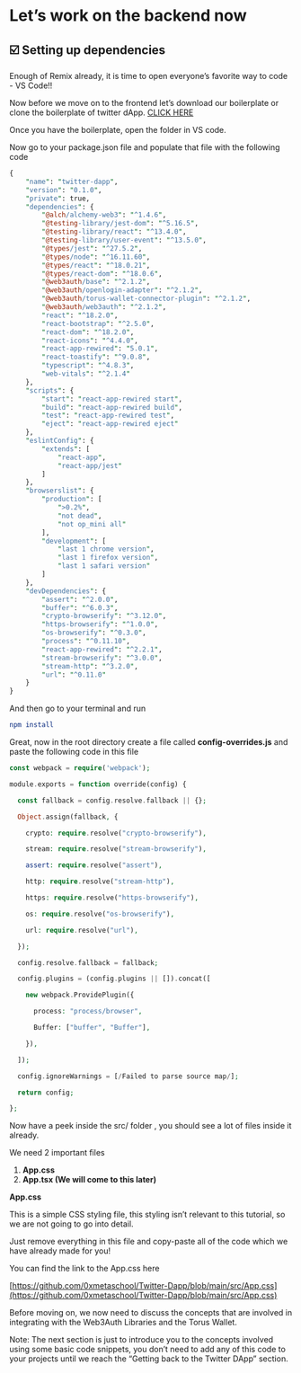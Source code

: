 
# Let’s work on the backend now

## ☑️ Setting up dependencies

Enough of Remix already, it is time to open everyone’s favorite way to code - VS Code!!

Now before we move on to the frontend let’s download our boilerplate or clone the boilerplate of twitter dApp. [CLICK HERE](https://github.com/0xmetaschool/twitter-dapp-boilerplate)

Once you have the boilerplate, open the folder in VS code.

Now go to your package.json file and populate that file with the following code

```perl
{
    "name": "twitter-dapp",
    "version": "0.1.0",
    "private": true,
    "dependencies": {
        "@alch/alchemy-web3": "^1.4.6",
        "@testing-library/jest-dom": "^5.16.5",
        "@testing-library/react": "^13.4.0",
        "@testing-library/user-event": "^13.5.0",
        "@types/jest": "^27.5.2",
        "@types/node": "^16.11.60",
        "@types/react": "^18.0.21",
        "@types/react-dom": "^18.0.6",
        "@web3auth/base": "^2.1.2",
        "@web3auth/openlogin-adapter": "^2.1.2",
        "@web3auth/torus-wallet-connector-plugin": "^2.1.2",
        "@web3auth/web3auth": "^2.1.2",
        "react": "^18.2.0",
        "react-bootstrap": "^2.5.0",
        "react-dom": "^18.2.0",
        "react-icons": "^4.4.0",
        "react-app-rewired": "5.0.1",
        "react-toastify": "^9.0.8",
        "typescript": "^4.8.3",
        "web-vitals": "^2.1.4"
    },
    "scripts": {
        "start": "react-app-rewired start",
        "build": "react-app-rewired build",
        "test": "react-app-rewired test",
        "eject": "react-app-rewired eject"
    },
    "eslintConfig": {
        "extends": [
            "react-app",
            "react-app/jest"
        ]
    },
    "browserslist": {
        "production": [
            ">0.2%",
            "not dead",
            "not op_mini all"
        ],
        "development": [
            "last 1 chrome version",
            "last 1 firefox version",
            "last 1 safari version"
        ]
    },
    "devDependencies": {
        "assert": "^2.0.0",
        "buffer": "^6.0.3",
        "crypto-browserify": "^3.12.0",
        "https-browserify": "^1.0.0",
        "os-browserify": "^0.3.0",
        "process": "^0.11.10",
        "react-app-rewired": "^2.2.1",
        "stream-browserify": "^3.0.0",
        "stream-http": "^3.2.0",
        "url": "^0.11.0"
    }
}
```

And then go to your terminal and run

```cmake
npm install
```

Great, now in the root directory create a file called  **config-overrides.js**  and paste the following code in this file

```php
const webpack = require('webpack'); 

module.exports = function override(config) {

  const fallback = config.resolve.fallback || {};

  Object.assign(fallback, {

    crypto: require.resolve("crypto-browserify"),

    stream: require.resolve("stream-browserify"),

    assert: require.resolve("assert"),

    http: require.resolve("stream-http"),

    https: require.resolve("https-browserify"),

    os: require.resolve("os-browserify"),

    url: require.resolve("url"),

  });

  config.resolve.fallback = fallback;

  config.plugins = (config.plugins || []).concat([

    new webpack.ProvidePlugin({

      process: "process/browser",

      Buffer: ["buffer", "Buffer"],

    }),

  ]);

  config.ignoreWarnings = [/Failed to parse source map/];

  return config;

};
```

Now have a peek inside the src/ folder , you should see a lot of files inside it already.

We need 2 important files

1.  **App.css**
2.  **App.tsx (We will come to this later)**  
    

**App.css**

This is a simple CSS styling file, this styling isn’t relevant to this tutorial, so we are not going to go into detail.

Just remove everything in this file and copy-paste all of the code which we have already made for you!

You can find the link to the App.css here

[https://github.com/0xmetaschool/Twitter-Dapp/blob/main/src/App.css](https://github.com/0xmetaschool/Twitter-Dapp/blob/main/src/App.css)

Before moving on, we now need to discuss the concepts that are involved in integrating with the Web3Auth Libraries and the Torus Wallet.

Note: The next section is just to introduce you to the concepts involved using some basic code snippets, you don’t need to add any of this code to your projects until we reach the “Getting back to the Twitter DApp” section.